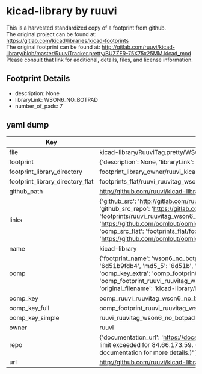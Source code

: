 # kicad-library by ruuvi  
This is a harvested standardized copy of a footprint from github.  
The original project can be found at:  
https://gitlab.com/kicad/libraries/kicad-footprints  
The original footprint can be found at:
http://gitlab.com/ruuvi/kicad-library/blob/master/RuuviTracker.pretty/BUZZER-75X75x25MM.kicad_mod
Please consult that link for additional, details, files, and license information.  
## Footprint Details
* description: None  
* libraryLink: WSON6_NO_BOTPAD  
* number_of_pads: 7  
## yaml dump  
| Key | Value |  
| --- | --- |  
| file | kicad-library/RuuviTag.pretty/WSON6_NO_BOTPAD.kicad_mod |  
| footprint | {'description': None, 'libraryLink': 'WSON6_NO_BOTPAD', 'number_of_pads': 7} |  
| footprint_library_directory | footprint_library_owner/ruuvi_kicad-library |  
| footprint_library_directory_flat | footprints_flat/ruuvi_ruuvitag_wson6_no_botpad/working |  
| github_path | http://github.com/ruuvi/kicad-library/blob/master/RuuviTag.pretty/WSON6_NO_BOTPAD.kicad_mod |  
| links | {'github_src': 'http://gitlab.com/ruuvi/kicad-library/blob/master/RuuviTracker.pretty/BUZZER-75X75x25MM.kicad_mod', 'github_src_repo': 'https://gitlab.com/kicad/libraries/kicad-footprints', 'oomp_bot': 'footprints/ruuvi_ruuvitag_wson6_no_botpad/working', 'oomp_bot_github': 'https://github.com/oomlout/oomlout_oomp_footprint_bot/tree/main/footprints/ruuvi_ruuvitag_wson6_no_botpad/working', 'oomp_src_flat': 'footprints_flat/footprints_flat/ruuvi_ruuvitag_wson6_no_botpad/working', 'oomp_src_flat_github': 'https://github.com/oomlout/oomlout_oomp_footprint_src/tree/main/footprints_flat/ruuvi_ruuvitag_wson6_no_botpad/working'} |  
| name | kicad-library |  
| oomp | {'footprint_name': 'wson6_no_botpad', 'library_name': 'ruuvitag', 'md5': '6d51b9fdb4193773796de5ee8ad2bd11', 'md5_10': '6d51b9fdb4', 'md5_5': '6d51b', 'md5_6': '6d51b9', 'oomp_key': 'oomp_ruuvi_ruuvitag_wson6_no_botpad', 'oomp_key_extra': 'oomp_footprint_ruuvi_ruuvitag_wson6_no_botpad', 'oomp_key_full': 'oomp_footprint_ruuvi_ruuvitag_wson6_no_botpad_6d51b9', 'oomp_key_simple': 'ruuvi_ruuvitag_wson6_no_botpad', 'original_filename': 'kicad-library/RuuviTag.pretty/WSON6_NO_BOTPAD.kicad_mod', 'owner_name': 'ruuvi'} |  
| oomp_key | oomp_ruuvi_ruuvitag_wson6_no_botpad |  
| oomp_key_full | oomp_footprint_ruuvi_ruuvitag_wson6_no_botpad |  
| oomp_key_simple | ruuvi_ruuvitag_wson6_no_botpad |  
| owner | ruuvi |  
| repo | {'documentation_url': 'https://docs.github.com/rest/overview/resources-in-the-rest-api#rate-limiting', 'message': "API rate limit exceeded for 84.66.173.59. (But here's the good news: Authenticated requests get a higher rate limit. Check out the documentation for more details.)"} |  
| url | http://github.com/ruuvi/kicad-library |  

